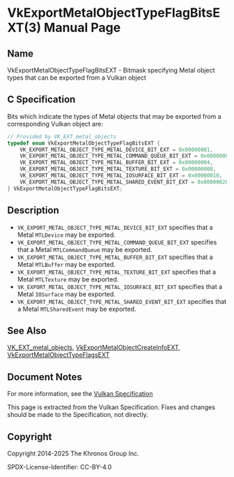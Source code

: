 # VkExportMetalObjectTypeFlagBitsEXT(3) Manual Page

## Name

VkExportMetalObjectTypeFlagBitsEXT - Bitmask specifying Metal object types that can be exported from a Vulkan object



## [](#_c_specification)C Specification

Bits which indicate the types of Metal objects that may be exported from a corresponding Vulkan object are:

```c++
// Provided by VK_EXT_metal_objects
typedef enum VkExportMetalObjectTypeFlagBitsEXT {
    VK_EXPORT_METAL_OBJECT_TYPE_METAL_DEVICE_BIT_EXT = 0x00000001,
    VK_EXPORT_METAL_OBJECT_TYPE_METAL_COMMAND_QUEUE_BIT_EXT = 0x00000002,
    VK_EXPORT_METAL_OBJECT_TYPE_METAL_BUFFER_BIT_EXT = 0x00000004,
    VK_EXPORT_METAL_OBJECT_TYPE_METAL_TEXTURE_BIT_EXT = 0x00000008,
    VK_EXPORT_METAL_OBJECT_TYPE_METAL_IOSURFACE_BIT_EXT = 0x00000010,
    VK_EXPORT_METAL_OBJECT_TYPE_METAL_SHARED_EVENT_BIT_EXT = 0x00000020,
} VkExportMetalObjectTypeFlagBitsEXT;
```

## [](#_description)Description

- `VK_EXPORT_METAL_OBJECT_TYPE_METAL_DEVICE_BIT_EXT` specifies that a Metal `MTLDevice` may be exported.
- `VK_EXPORT_METAL_OBJECT_TYPE_METAL_COMMAND_QUEUE_BIT_EXT` specifies that a Metal `MTLCommandQueue` may be exported.
- `VK_EXPORT_METAL_OBJECT_TYPE_METAL_BUFFER_BIT_EXT` specifies that a Metal `MTLBuffer` may be exported.
- `VK_EXPORT_METAL_OBJECT_TYPE_METAL_TEXTURE_BIT_EXT` specifies that a Metal `MTLTexture` may be exported.
- `VK_EXPORT_METAL_OBJECT_TYPE_METAL_IOSURFACE_BIT_EXT` specifies that a Metal `IOSurface` may be exported.
- `VK_EXPORT_METAL_OBJECT_TYPE_METAL_SHARED_EVENT_BIT_EXT` specifies that a Metal `MTLSharedEvent` may be exported.

## [](#_see_also)See Also

[VK\_EXT\_metal\_objects](https://registry.khronos.org/vulkan/specs/latest/man/html/VK_EXT_metal_objects.html), [VkExportMetalObjectCreateInfoEXT](https://registry.khronos.org/vulkan/specs/latest/man/html/VkExportMetalObjectCreateInfoEXT.html), [VkExportMetalObjectTypeFlagsEXT](https://registry.khronos.org/vulkan/specs/latest/man/html/VkExportMetalObjectTypeFlagsEXT.html)

## [](#_document_notes)Document Notes

For more information, see the [Vulkan Specification](https://registry.khronos.org/vulkan/specs/latest/html/vkspec.html#VkExportMetalObjectTypeFlagBitsEXT)

This page is extracted from the Vulkan Specification. Fixes and changes should be made to the Specification, not directly.

## [](#_copyright)Copyright

Copyright 2014-2025 The Khronos Group Inc.

SPDX-License-Identifier: CC-BY-4.0